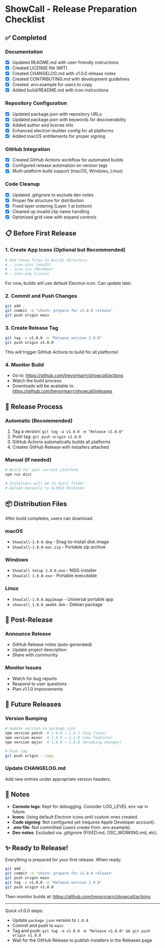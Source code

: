 # ShowCall - Release Preparation Checklist

## ✅ Completed

### Documentation
- [x] Updated README.md with user-friendly instructions
- [x] Created LICENSE file (MIT)
- [x] Created CHANGELOG.md with v1.0.0 release notes
- [x] Created CONTRIBUTING.md with development guidelines
- [x] Created .env.example for users to copy
- [x] Added build/README.md with icon instructions

### Repository Configuration
- [x] Updated package.json with repository URLs
- [x] Updated package.json with keywords for discoverability
- [x] Added author and license info
- [x] Enhanced electron-builder config for all platforms
- [x] Added macOS entitlements for proper signing

### GitHub Integration
- [x] Created GitHub Actions workflow for automated builds
- [x] Configured release automation on version tags
- [x] Multi-platform build support (macOS, Windows, Linux)

### Code Cleanup
- [x] Updated .gitignore to exclude dev notes
- [x] Proper file structure for distribution
- [x] Fixed layer ordering (Layer 1 at bottom)
- [x] Cleaned up invalid clip name handling
- [x] Optimized grid view with expand controls

## 📋 Before First Release

### 1. Create App Icons (Optional but Recommended)
```bash
# Add these files to build/ directory:
# - icon.icns (macOS)
# - icon.ico (Windows) 
# - icon.png (Linux)
```

For now, builds will use default Electron icon. Can update later.

### 2. Commit and Push Changes
```bash
git add .
git commit -m "chore: prepare for v1.0.0 release"
git push origin main
```

### 3. Create Release Tag
```bash
git tag -a v1.0.0 -m "Release version 1.0.0"
git push origin v1.0.0
```

This will trigger GitHub Actions to build for all platforms!

### 4. Monitor Build
- Go to: https://github.com/trevormarrr/showcall/actions
- Watch the build process
- Downloads will be available in: https://github.com/trevormarrr/showcall/releases

## 🚀 Release Process

### Automatic (Recommended)
1. Tag a version: `git tag -a v1.0.0 -m "Release v1.0.0"`
2. Push tag: `git push origin v1.0.0`
3. GitHub Actions automatically builds all platforms
4. Creates GitHub Release with installers attached

### Manual (If needed)
```bash
# Build for your current platform
npm run dist

# Installers will be in dist/ folder
# Upload manually to GitHub Releases
```

## 📦 Distribution Files

After build completes, users can download:

### macOS
- `ShowCall-1.0.0.dmg` - Drag-to-install disk image
- `ShowCall-1.0.0-mac.zip` - Portable zip archive

### Windows  
- `ShowCall Setup 1.0.0.exe` - NSIS installer
- `ShowCall 1.0.0.exe` - Portable executable

### Linux
- `ShowCall-1.0.0.AppImage` - Universal portable app
- `showcall_1.0.0_amd64.deb` - Debian package

## 🎯 Post-Release

### Announce Release
- GitHub Release notes (auto-generated)
- Update project description
- Share with community

### Monitor Issues
- Watch for bug reports
- Respond to user questions
- Plan v1.1.0 improvements

## 🔄 Future Releases

### Version Bumping
```bash
# Update version in package.json
npm version patch  # 1.0.0 → 1.0.1 (bug fixes)
npm version minor  # 1.0.0 → 1.1.0 (new features)
npm version major  # 1.0.0 → 2.0.0 (breaking changes)

# Push tag
git push origin --tags
```

### Update CHANGELOG.md
Add new entries under appropriate version headers.

## 📝 Notes

- **Console logs**: Kept for debugging. Consider LOG_LEVEL env var in future.
- **Icons**: Using default Electron icons until custom ones created.
- **Code signing**: Not configured yet (requires Apple Developer account).
- **.env file**: Not committed (users create from .env.example).
- **Dev notes**: Excluded via .gitignore (FIXED.md, OSC_WORKING.md, etc).

## ✨ Ready to Release!

Everything is prepared for your first release. When ready:

```bash
git add .
git commit -m "chore: prepare for v1.0.0 release"
git push origin main
git tag -a v1.0.0 -m "Release version 1.0.0"
git push origin v1.0.0
```

Then monitor builds at: https://github.com/trevormarrr/showcall/actions

---

Quick v1.0.0 steps:
- Update `package.json` version to `1.0.0`
- Commit and push to `main`
- Tag and push: `git tag -a v1.0.0 -m "Release v1.0.0" && git push origin v1.0.0`
- Wait for the GitHub Release to publish installers in the Releases page
